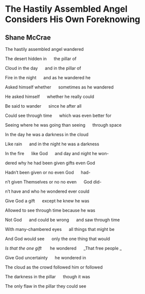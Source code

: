 # The Hastily Assembled Angel Considers His Own Foreknowing
## Shane McCrae
The hastily assembled angel wandered

The desert hidden in      the pillar of

Cloud in the day      and in the pillar of

Fire in the night      and as he wandered he

Asked himself whether      sometimes as he wandered

He asked himself      whether he really could

Be said to wander      since he after all

Could see through time      which was even better for

Seeing where he was going than seeing      through space



In the day he was a darkness in the cloud

Like rain      and in the night he was a darkness

In the fire      like God      and day and night he won-

dered why he had been given gifts even God

Hadn’t been given or no even God      had-

n’t given Themselves or no no even      God did-

n’t have and who he wondered ever could

Give God a gift      except he knew he was

Allowed to see through time because he was

Not God      and could be wrong      and saw through time

With many-chambered eyes      all things that might be

And God would see      only the one thing that would



 _Is that the one gift_       he wondered      _That free people
_

Give God uncertainty      he wondered in

The cloud as the crowd followed him or followed

The darkness in the pillar      though it was

The only flaw in the pillar they could see